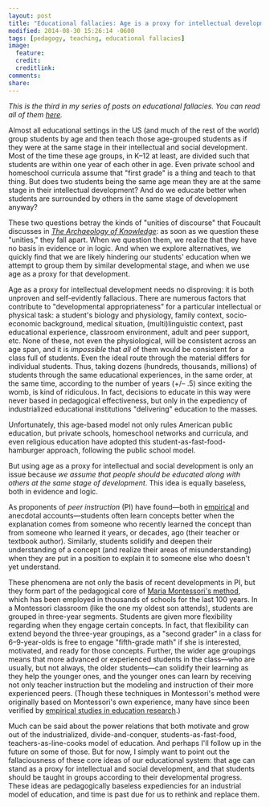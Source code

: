 ```yaml
---
layout: post
title: "Educational fallacies: Age is a proxy for intellectual development"
modified: 2014-08-30 15:26:14 -0600
tags: [pedagogy, teaching, educational fallacies]
image:
  feature: 
  credit: 
  creditlink: 
comments: 
share: 
---
```


*This is the third in my series of posts on educational fallacies. You can read all of them [here](http://kris.shaffermusic.com/tags/#educational%20fallacies).*

Almost all educational settings in the US (and much of the rest of the world) group students by age and then teach those age-grouped students as if they were at the same stage in their intellectual and social development. Most of the time these age groups, in K–12 at least, are divided such that students are within one year of each other in age. Even private school and homeschool curricula assume that "first grade" is a thing and teach to that thing. But does two students being the same age mean they are at the same stage in their intellectual development? And do we educate better when students are surrounded by others in the same stage of development anyway?

These two questions betray the kinds of "unities of discourse" that Foucault discusses in [*The Archaeology of Knowledge*](https://openlibrary.org/works/OL26859W/The_archaeology_of_knowledge_The_discourse_on_language): as soon as we question these "unities," they fall apart. When we question them, we realize that they have no basis in evidence or in logic. And when we explore alternatives, we quickly find that we are likely hindering our students' education when we attempt to group them by similar developmental stage, and when we use age as a proxy for that development.

Age as a proxy for intellectual development needs no disproving: it is both unproven and self-evidently fallacious. There are numerous factors that contribute to "developmental appropriateness" for a particular intellectual or physical task: a student's biology and physiology, family context, socio-economic background, medical situation, (multi)linguistic context, past educational experience, classroom environment, adult and peer support, etc. None of these, not even the physiological, will be consistent across an age span, and it is *impossible* that *all* of them would be consistent for a class full of students. Even the ideal route through the material differs for individual students. Thus, taking dozens (hundreds, thousands, millions) of students through the same educational experiences, in the same order, at the same time, according to the number of years (+/– .5) since exiting the womb, is kind of ridiculous. In fact, decisions to educate in this way were never based in pedagogical effectiveness, but only in the expediency of industrialized educational institutions "delivering" education to the masses.

Unfortunately, this age-based model not only rules American public education, but private schools, homeschool networks and curricula, and even religious education have adopted this student-as-fast-food-hamburger approach, following the public school model. 

But using age as a proxy for intellectual and social development is only an issue because *we assume that people should be educated along with others at the same stage of development*. This idea is equally baseless, both in evidence and logic.

As proponents of *peer instruction* (PI) have found—both in [empirical](http://mazur.harvard.edu/research/detailspage.php?rowid=8) and anecdotal accounts—students often learn concepts better when the explanation comes from someone who recently learned the concept than from someone who learned it years, or decades, ago (their teacher or textbook author). Similarly, students solidify and deepen their understanding of a concept (and realize their areas of misunderstanding) when they are put in a position to explain it to someone else who doesn't yet understand. 

These phenomena are not only the basis of recent developments in PI, but they form part of the pedagogical core of [Maria Montessori's method](http://digital.library.upenn.edu/women/montessori/method/method.html), which has been employed in thousands of schools for the last 100 years. In a Montessori classroom (like the one my oldest son attends), students are grouped in three-year segments. Students are given more flexibility regarding when they engage certain concepts. In fact, that flexibility can extend beyond the three-year groupings, as a "second grader" in a class for 6–9-year-olds is free to engage "fifth-grade math" if she is interested, motivated, and ready for those concepts. Further, the wider age groupings means that more advanced or experienced students in the class—who are usually, but not always, the older students—can solidify their learning as they help the younger ones, and the younger ones can learn by receiving not only teacher instruction but the modeling and instruction of their more experienced peers. (Though these techniques in Montessori's method were originally based on Montessori's own experience, many have since been verified by [empirical studies in education research](https://openlibrary.org/works/OL8004702W/Montessori).)

Much can be said about the power relations that both motivate and grow out of the industrialized, divide-and-conquer, students-as-fast-food, teachers-as-line-cooks model of education. And perhaps I'll follow up in the future on some of those. But for now, I simply want to point out the fallaciousness of these core ideas of our educational system: that age can stand as a proxy for intellectual and social development, and that students should be taught in groups according to their developmental progress. These ideas are pedagogically baseless expediencies for an industrial model of education, and time is past due for us to rethink and replace them.